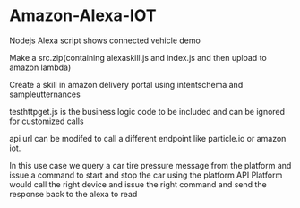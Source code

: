 # Amazon-Alexa-IOT
Nodejs Alexa script shows connected vehicle demo

Make a src.zip(containing alexaskill.js and index.js and then upload to amazon lambda)

Create a skill in amazon delivery portal using intentschema and sampleutternances

testhttpget.js is the business logic code to be included and can be ignored for customized calls

api url can be modifed to call a different endpoint like particle.io or amazon iot.

In this use case we query a car tire pressure message from the platform and issue a command to start and stop the car using the platform API
Platform would call the right device and issue the right command and send the response back to the alexa to read
